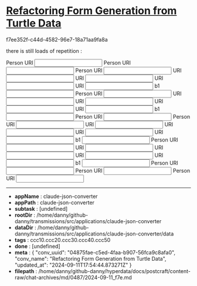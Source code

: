 # [Refactoring Form Generation from Turtle Data](https://claude.ai/chat/04875fae-c5ed-4faa-b907-56fca9c8afa0)

f7ee352f-c44d-4582-96e7-18a71aa9fa8a

there is still loads of repetition :
<form>
  <label for="Person URI">Person URI</label>
  <input type="text" class="http://xmlns.com/foaf/0.1/Person uri" name="Person URI" />
  <label for="Person URI">Person URI</label>
  <input type="text" class="LITERAL uri" name="Person URI" />
  <label for="Person URI">Person URI</label>
  <input type="text" class="URI uri" name="Person URI" />
  <label for="URI">URI</label>
  <input type="text" class="URI_URI uri" name="URI" />
  <label for="URI">URI</label>
  <input type="text" class="URI_URI uri" name="URI" />
  <label for="URI">URI</label>
  <input type="text" class="URI_URI uri" name="URI" />
  <label for="URI">URI</label>
  <input type="text" class="URI_URI uri" name="URI" />
  <label for="b1">b1</label>
  <input type="text" class="URI_b1 literal" name="b1" />
  <label for="Person URI">Person URI</label>
  <input type="text" class="URI uri" name="Person URI" />
  <label for="URI">URI</label>
  <input type="text" class="URI_URI uri" name="URI" />
  <label for="URI">URI</label>
  <input type="text" class="URI_URI uri" name="URI" />
  <label for="URI">URI</label>
  <input type="text" class="URI_URI uri" name="URI" />
  <label for="URI">URI</label>
  <input type="text" class="URI_URI uri" name="URI" />
  <label for="b1">b1</label>
  <input type="text" class="URI_b1 literal" name="b1" />
  <label for="Person URI">Person URI</label>
  <input type="text" class="LITERAL uri" name="Person URI" />
  <label for="Person URI">Person URI</label>
  <input type="text" class="URI uri" name="Person URI" />
  <label for="URI">URI</label>
  <input type="text" class="URI_URI uri" name="URI" />
  <label for="URI">URI</label>
  <input type="text" class="URI_URI uri" name="URI" />
  <label for="URI">URI</label>
  <input type="text" class="URI_URI uri" name="URI" />
  <label for="URI">URI</label>
  <input type="text" class="URI_URI uri" name="URI" />
  <label for="b1">b1</label>
  <input type="text" class="URI_b1 literal" name="b1" />
  <label for="Person URI">Person URI</label>
  <input type="text" class="URI uri" name="Person URI" />
  <label for="URI">URI</label>
  <input type="text" class="URI_URI uri" name="URI" />
  <label for="URI">URI</label>
  <input type="text" class="URI_URI uri" name="URI" />
  <label for="URI">URI</label>
  <input type="text" class="URI_URI uri" name="URI" />
  <label for="URI">URI</label>
  <input type="text" class="URI_URI uri" name="URI" />
  <label for="b1">b1</label>
  <input type="text" class="URI_b1 literal" name="b1" />
  <label for="Person URI">Person URI</label>
  <input type="text" class="b1 uri" name="Person URI" />
  <label for="Person URI">Person URI</label>
  <input type="text" class="http://xmlns.com/foaf/0.1/Person uri" name="Person URI" />
  <label for="Person URI">Person URI</label>
  <input type="text" class="LITERAL uri" name="Person URI" /></form>

---

* **appName** : claude-json-converter
* **appPath** : claude-json-converter
* **subtask** : [undefined]
* **rootDir** : /home/danny/github-danny/transmissions/src/applications/claude-json-converter
* **dataDir** : /home/danny/github-danny/transmissions/src/applications/claude-json-converter/data
* **tags** : ccc10.ccc20.ccc30.ccc40.ccc50
* **done** : [undefined]
* **meta** : {
  "conv_uuid": "04875fae-c5ed-4faa-b907-56fca9c8afa0",
  "conv_name": "Refactoring Form Generation from Turtle Data",
  "updated_at": "2024-09-11T17:54:44.873271Z"
}
* **filepath** : /home/danny/github-danny/hyperdata/docs/postcraft/content-raw/chat-archives/md/0487/2024-09-11_f7e.md